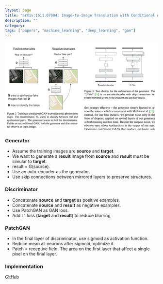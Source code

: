 ```yaml
---
layout: page
title: "arXiv:1611.07004: Image-to-Image Translation with Conditional Adversarial Networks"
description: ""
category:
tags: ["papers", "machine_learning", "deep_learning", "gan"]
---
```


![](/assets/images/papers/1611_07004_02.png)


### Generator

* Assume the training images are **source** and **target**.
* We want to generate a **result** image from **source** and **result** must be simular to **target**.
* result = G(source).
* Use an auto-encoder as the generator.
* Use skip connections between mirrored layers to preserve structures.


### Discriminator

* Concatenate **source** and **target** as positive examples.
* Concatenate **source** and **result** as negative examples.
* Use PatchGAN as GAN loss.
* Add L1 loss (**target** and **result**) to reduce blurring

### PatchGAN

* In the final layer of discriminator, use sigmoid as activation function.
* Reduce mean all neurons after sigmoid, optimize it.
* Patch = receptive field. The area on the first layer that affect a single pixel on the final layer.

### Implementation

[GitHub](https://github.com/imironhead/ml_gans/tree/master/pix2pix)
